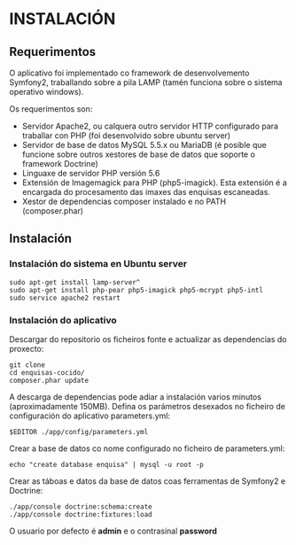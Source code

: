 # INSTALACIÓN

## Requerimentos

O aplicativo foi implementado co framework de desenvolvemento Symfony2, traballando sobre a pila LAMP (tamén funciona sobre o sistema operativo windows).

Os requerimentos son:

* Servidor Apache2, ou calquera outro servidor HTTP configurado para traballar con PHP (foi desenvolvido sobre ubuntu server)
* Servidor de base de datos MySQL 5.5.x ou MariaDB (é posible que funcione sobre outros xestores de base de datos que soporte o framework Doctrine)
* Linguaxe de servidor PHP versión 5.6
* Extensión de Imagemagick para PHP (php5-imagick). Esta extensión é a encargada do procesamento das imaxes das enquisas escaneadas.
* Xestor de dependencias composer instalado e no PATH (composer.phar)


## Instalación

### Instalación do sistema en Ubuntu server

    sudo apt-get install lamp-server^
    sudo apt-get install php-pear php5-imagick php5-mcrypt php5-intl
    sudo service apache2 restart


### Instalación do aplicativo

Descargar do repositorio os ficheiros fonte e actualizar as dependencias do proxecto:

    git clone 
    cd enquisas-cocido/
    composer.phar update

A descarga de dependencias pode adiar a instalación varios minutos (aproximadamente 150MB).
Defina os parámetros desexados no ficheiro de configuración do aplicativo parameters.yml:

    $EDITOR ./app/config/parameters.yml

Crear a base de datos co nome configurado no ficheiro de parameters.yml:

    echo "create database enquisa" | mysql -u root -p

Crear as táboas e datos da base de datos coas ferramentas de Symfony2 e Doctrine:

    ./app/console doctrine:schema:create
    ./app/console doctrine:fixtures:load

O usuario por defecto é __admin__ e o contrasinal __password__


